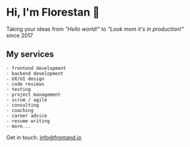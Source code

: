 # Hi, I'm Florestan 👋

Taking your ideas from _"Hello world!"_ to _"Look mom it's in production!"_ since 2017

## My services

    - frontend development
    - backend development
    - UX/UI design
    - code reviews
    - testing
    - project management
    - scrum / agile
    - consulting
    - coaching
    - career advice 
    - resume writing
    - more...

Get in touch: info@frontand.io

<!--
**florestankorp/florestankorp** is a ✨ _special_ ✨ repository because its `README.md` (this file) appears on your GitHub profile.

Here are some ideas to get you started:

- 🔭 I’m currently working on ...
- 🌱 I’m currently learning ...
- 👯 I’m looking to collaborate on ...
- 🤔 I’m looking for help with ...
- 💬 Ask me about ...
- 📫 How to reach me: ...
- 😄 Pronouns: ...
- ⚡ Fun fact: ...
-->
